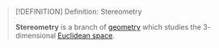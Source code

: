 >[!DEFINITION] Definition: Stereometry
>
>**Stereometry** is a branch of [geometry](../Euclidean%20Geometry.md) which studies the $3$-dimensional [Euclidean space](../Euclidean%20Space.md).
>